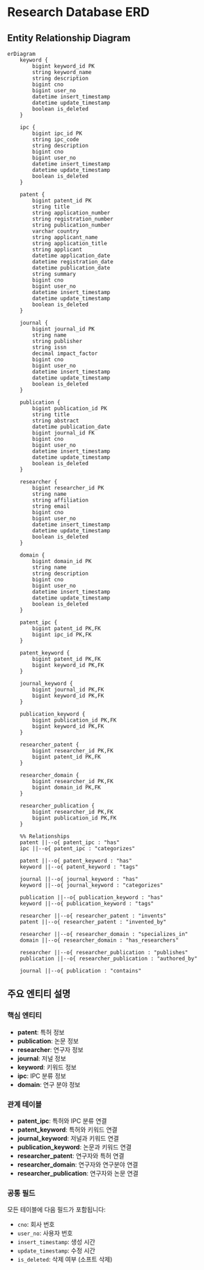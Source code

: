 # Research Database ERD

## Entity Relationship Diagram

```mermaid
erDiagram
    keyword {
        bigint keyword_id PK
        string keyword_name
        string description
        bigint cno
        bigint user_no
        datetime insert_timestamp
        datetime update_timestamp
        boolean is_deleted
    }
    
    ipc {
        bigint ipc_id PK
        string ipc_code
        string description
        bigint cno
        bigint user_no
        datetime insert_timestamp
        datetime update_timestamp
        boolean is_deleted
    }
    
    patent {
        bigint patent_id PK
        string title
        string application_number
        string registration_number
        string publication_number
        varchar country
        string applicant_name
        string application_title
        string applicant
        datetime application_date
        datetime registration_date
        datetime publication_date
        string summary
        bigint cno
        bigint user_no
        datetime insert_timestamp
        datetime update_timestamp
        boolean is_deleted
    }
    
    journal {
        bigint journal_id PK
        string name
        string publisher
        string issn
        decimal impact_factor
        bigint cno
        bigint user_no
        datetime insert_timestamp
        datetime update_timestamp
        boolean is_deleted
    }
    
    publication {
        bigint publication_id PK
        string title
        string abstract
        datetime publication_date
        bigint journal_id FK
        bigint cno
        bigint user_no
        datetime insert_timestamp
        datetime update_timestamp
        boolean is_deleted
    }
    
    researcher {
        bigint researcher_id PK
        string name
        string affiliation
        string email
        bigint cno
        bigint user_no
        datetime insert_timestamp
        datetime update_timestamp
        boolean is_deleted
    }
    
    domain {
        bigint domain_id PK
        string name
        string description
        bigint cno
        bigint user_no
        datetime insert_timestamp
        datetime update_timestamp
        boolean is_deleted
    }
    
    patent_ipc {
        bigint patent_id PK,FK
        bigint ipc_id PK,FK
    }
    
    patent_keyword {
        bigint patent_id PK,FK
        bigint keyword_id PK,FK
    }
    
    journal_keyword {
        bigint journal_id PK,FK
        bigint keyword_id PK,FK
    }
    
    publication_keyword {
        bigint publication_id PK,FK
        bigint keyword_id PK,FK
    }
    
    researcher_patent {
        bigint researcher_id PK,FK
        bigint patent_id PK,FK
    }
    
    researcher_domain {
        bigint researcher_id PK,FK
        bigint domain_id PK,FK
    }
    
    researcher_publication {
        bigint researcher_id PK,FK
        bigint publication_id PK,FK
    }
    
    %% Relationships
    patent ||--o{ patent_ipc : "has"
    ipc ||--o{ patent_ipc : "categorizes"
    
    patent ||--o{ patent_keyword : "has"
    keyword ||--o{ patent_keyword : "tags"
    
    journal ||--o{ journal_keyword : "has"
    keyword ||--o{ journal_keyword : "categorizes"
    
    publication ||--o{ publication_keyword : "has"
    keyword ||--o{ publication_keyword : "tags"
    
    researcher ||--o{ researcher_patent : "invents"
    patent ||--o{ researcher_patent : "invented_by"
    
    researcher ||--o{ researcher_domain : "specializes_in"
    domain ||--o{ researcher_domain : "has_researchers"
    
    researcher ||--o{ researcher_publication : "publishes"
    publication ||--o{ researcher_publication : "authored_by"
    
    journal ||--o{ publication : "contains"
```

## 주요 엔티티 설명

### 핵심 엔티티
- **patent**: 특허 정보
- **publication**: 논문 정보  
- **researcher**: 연구자 정보
- **journal**: 저널 정보
- **keyword**: 키워드 정보
- **ipc**: IPC 분류 정보
- **domain**: 연구 분야 정보

### 관계 테이블
- **patent_ipc**: 특허와 IPC 분류 연결
- **patent_keyword**: 특허와 키워드 연결
- **journal_keyword**: 저널과 키워드 연결
- **publication_keyword**: 논문과 키워드 연결
- **researcher_patent**: 연구자와 특허 연결
- **researcher_domain**: 연구자와 연구분야 연결
- **researcher_publication**: 연구자와 논문 연결

### 공통 필드
모든 테이블에 다음 필드가 포함됩니다:
- `cno`: 회사 번호
- `user_no`: 사용자 번호
- `insert_timestamp`: 생성 시간
- `update_timestamp`: 수정 시간
- `is_deleted`: 삭제 여부 (소프트 삭제) 